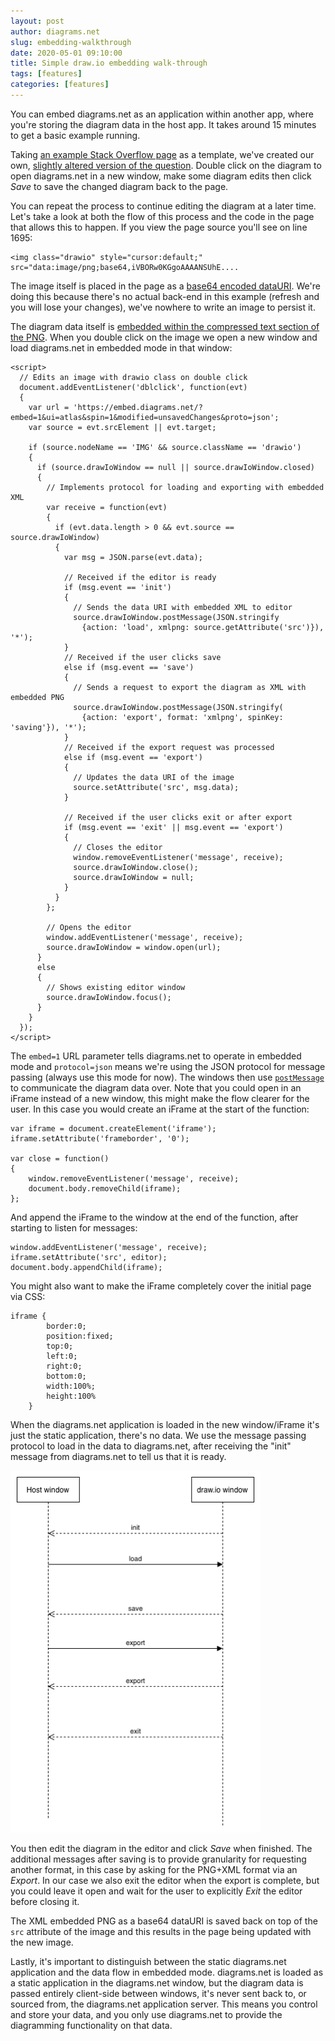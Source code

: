 ```yaml
---
layout: post
author: diagrams.net
slug: embedding-walkthrough
date: 2020-05-01 09:10:00
title: Simple draw.io embedding walk-through
tags: [features]
categories: [features]
---
```


You can embed diagrams.net as an application within another app, where you're storing the diagram data in the host app. It takes around 15 minutes to get a basic example running.

Taking [an example Stack Overflow page](http://meta.stackoverflow.com/questions/306256/integrate-an-online-uml-diagram-editor-such-as-gliffy) as a template, we've created our own, [slightly altered version of the question](https://jgraph.github.io/drawio-docs/random/Integrate%20an%20online%20UML_diagram%20editor%20such%20as%20gliffy%20-%20Meta%20Stack%20Overflow.html). Double click on the diagram to open diagrams.net in a new window, make some diagram edits then click _Save_ to save the changed diagram back to the page.

You can repeat the process to continue editing the diagram at a later time. Let's take a look at both the flow of this process and the code in the page that allows this to happen. If you view the page source you'll see on line 1695:

```
<img class="drawio" style="cursor:default;" src="data:image/png;base64,iVBORw0KGgoAAAANSUhE....
```

The image itself is placed in the page as a [base64 encoded dataURI](https://developer.mozilla.org/en-US/docs/Web/HTTP/data_URIs). We're doing this because there's no actual back-end in this example (refresh and you will lose your changes), we've nowhere to write an image to persist it.

The diagram data itself is [embedded within the compressed text section of the PNG](http://www.libpng.org/pub/png/book/chapter11.html#png.ch11.div.3). When you double click on the image we open a new window and load diagrams.net in embedded mode in that window:

```
<script>
  // Edits an image with drawio class on double click
  document.addEventListener('dblclick', function(evt)
  {
    var url = 'https://embed.diagrams.net/?embed=1&ui=atlas&spin=1&modified=unsavedChanges&proto=json';
    var source = evt.srcElement || evt.target;

    if (source.nodeName == 'IMG' && source.className == 'drawio')
    {
      if (source.drawIoWindow == null || source.drawIoWindow.closed)
      {
        // Implements protocol for loading and exporting with embedded XML
        var receive = function(evt)
        {
          if (evt.data.length > 0 && evt.source == source.drawIoWindow)
          {
            var msg = JSON.parse(evt.data);

            // Received if the editor is ready
            if (msg.event == 'init')
            {
              // Sends the data URI with embedded XML to editor
              source.drawIoWindow.postMessage(JSON.stringify
                {action: 'load', xmlpng: source.getAttribute('src')}), '*');
            }
            // Received if the user clicks save
            else if (msg.event == 'save')
            {
              // Sends a request to export the diagram as XML with embedded PNG
              source.drawIoWindow.postMessage(JSON.stringify(
                {action: 'export', format: 'xmlpng', spinKey: 'saving'}), '*');
            }
            // Received if the export request was processed
            else if (msg.event == 'export')
            {
              // Updates the data URI of the image
              source.setAttribute('src', msg.data);
            }

            // Received if the user clicks exit or after export
            if (msg.event == 'exit' || msg.event == 'export')
            {
              // Closes the editor
              window.removeEventListener('message', receive);
              source.drawIoWindow.close();
              source.drawIoWindow = null;
            }
          }
        };

        // Opens the editor
        window.addEventListener('message', receive);
        source.drawIoWindow = window.open(url);
      }
      else
      {
        // Shows existing editor window
        source.drawIoWindow.focus();
      }
    }
  });
</script>
```

The ``embed=1`` URL parameter tells diagrams.net to operate in embedded mode and ``protocol=json`` means we're using the JSON protocol for message passing (always use this mode for now). The windows then use [``postMessage``](https://developer.mozilla.org/en-US/docs/Web/API/Window/postMessage) to communicate the diagram data over. Note that you could open in an iFrame instead of a new window, this might make the flow clearer for the user. In this case you would create an iFrame at the start of the function:
```
var iframe = document.createElement('iframe');
iframe.setAttribute('frameborder', '0');

var close = function()
{
    window.removeEventListener('message', receive);
    document.body.removeChild(iframe);
};
```
And append the iFrame to the window at the end of the function, after starting to listen for messages:
```
window.addEventListener('message', receive);
iframe.setAttribute('src', editor);
document.body.appendChild(iframe);
```
You might also want to make the iFrame completely cover the initial page via CSS:
```
iframe {
        border:0;
        position:fixed;
        top:0;
        left:0;
        right:0;
        bottom:0;
        width:100%;
        height:100%
    }
```
When the diagrams.net application is loaded in the new window/iFrame it's just the static application, there's no data. We use the message passing protocol to load in the data to diagrams.net, after receiving the "init" message from diagrams.net to tell us that it is ready.

[<img src="/assets/img/blog/embedded-sequence-diagram.png" style="width=100%;max-width:400px;height:auto;" alt="Sequence diagram example">](https://app.diagrams.net/?lightbox=1&highlight=0000ff&edit=_blank&layers=1&nav=1&title=embedded-sequence-diagram.drawio#R5VhNc5swEP01PjbDN84xdtxmpu1MWh%2BSHhXYgKYCMUI2dn99FyO%2BrDhgJ3Ta6cWjfZKW1b6nXczMXia7T4Jk8VceAptZRrib2bczy%2FJ8B39LYF8BvuNVQCRoWEFmC6zpL1CgodANDSHvLZScM0mzPhjwNIVA9jAiBC%2F6y5456z81IxFowDogTEcfaCjjCp27RovfAY3i%2BsmmoWYSUi9WQB6TkBcdyF7N7KXgXFajZLcEVuauzku17%2BOJ2SYwAakcs%2BF6vTLlMnv4%2FHjrenRlfTN964PysiVsow58x3OJSEHTMlrLY%2Bh88SRwFJUjdRa5rxOEx8rK4SZhX%2BgzMJqitchA0AQkCJxhCr5vsUURUwnrjATl1gKVg1gsE4aWiUNkUxLcIhqbMZLl9OnwVAMRAcFG5HQL3yGvRGM00W1BSNidTJPZJB9FCxxDEntcojY4iq593yxa8huK4w7xbq0IogQXNZ5bTnCgaDmDIkujKBSkuKL8f2bJti6kyZuKJlujiXESakR00lcmgGKluWE0ShF74lLyBCcgDW%2FK0lVijAc%2Fm5RBqBWrsQm77ufLnOsJm7%2BSGuX3ntNUDjutPeR8IwJQm7ql6ciP7Q84kkREIDVHB6Kas17OnaNxR1Mq38odzwCnFiHJYwjVPpxWPW5%2BsDDux%2FJWXLm1%2BeNgmp5TA50L2bk9w1LA0A%2FpHy4tVXaHusRoadln66iR3ikXY4VkGQOOJhaSqwkpJ1uYXkjvXR6s18rkuDusuRjL4VAoE1PoaRTCLuPizdXg3Eo%2B4vrW78ND19d6lfr59ZXby7htuu%2FQG8wjHpuOffad9gccTSwIfyJBjGgPOyo73QGtqjl4yvrrO4MuLd87uzcc0%2B9fqCNNkMeOJtbR%2FAUd%2FZGXjBMq8h33n9WR4%2Fpv1ZFz%2FIftUh1pji7WEZrt54BqeftNxV79Bg%3D%3D)

You then edit the diagram in the editor and click _Save_ when finished. The additional messages after saving is to provide granularity for requesting another format, in this case by asking for the PNG+XML format via an _Export_. In our case we also exit the editor when the export is complete, but you could leave it open and wait for the user to explicitly _Exit_ the editor before closing it.

The XML embedded PNG as a base64 dataURI is saved back on top of the ``src`` attribute of the image and this results in the page being updated with the new image.

Lastly, it's important to distinguish between the static diagrams.net application and the data flow in embedded mode. diagrams.net is loaded as a static application in the diagrams.net window, but the diagram data is passed entirely client-side between windows, it's never sent back to, or sourced from, the diagrams.net application server. This means you control and store your data, and you only use diagrams.net to provide the diagramming functionality on that data.    
